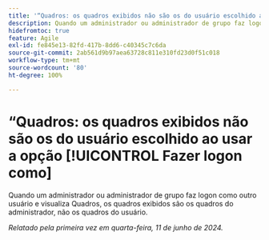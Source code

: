 ```yaml
---
title: '“Quadros: os quadros exibidos não são os do usuário escolhido ao usar a opção Fazer logon como”'
description: Quando um administrador ou administrador de grupo faz logon como outro usuário e visualiza Quadros, os quadros exibidos são os quadros do administrador, não os quadros do usuário.
hidefromtoc: true
feature: Agile
exl-id: fe845e13-82fd-417b-8dd6-c40345c7c6da
source-git-commit: 2ab561d9b97aea63728c811e310fd23d0f51c018
workflow-type: tm+mt
source-wordcount: '80'
ht-degree: 100%

---
```


# “Quadros: os quadros exibidos não são os do usuário escolhido ao usar a opção [!UICONTROL Fazer logon como]

Quando um administrador ou administrador de grupo faz logon como outro usuário e visualiza Quadros, os quadros exibidos são os quadros do administrador, não os quadros do usuário.

_Relatado pela primeira vez em quarta-feira, 11 de junho de 2024._
